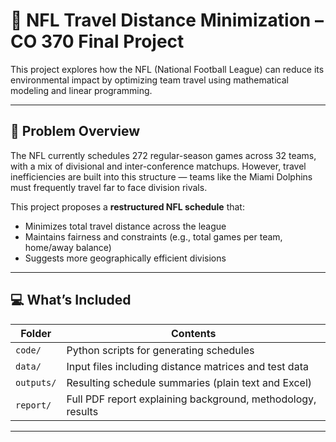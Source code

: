 # 🏈 NFL Travel Distance Minimization – CO 370 Final Project

This project explores how the NFL (National Football League) can reduce its environmental impact by optimizing team travel using mathematical modeling and linear programming.

---

## 📌 Problem Overview

The NFL currently schedules 272 regular-season games across 32 teams, with a mix of divisional and inter-conference matchups. However, travel inefficiencies are built into this structure — teams like the Miami Dolphins must frequently travel far to face division rivals.

This project proposes a **restructured NFL schedule** that:
- Minimizes total travel distance across the league
- Maintains fairness and constraints (e.g., total games per team, home/away balance)
- Suggests more geographically efficient divisions

---

## 💻 What’s Included

| Folder        | Contents                                                  |
|---------------|-----------------------------------------------------------|
| `code/`       | Python scripts for generating schedules                   |
| `data/`       | Input files including distance matrices and test data     |
| `outputs/`    | Resulting schedule summaries (plain text and Excel)       |
| `report/`     | Full PDF report explaining background, methodology, results |

---
